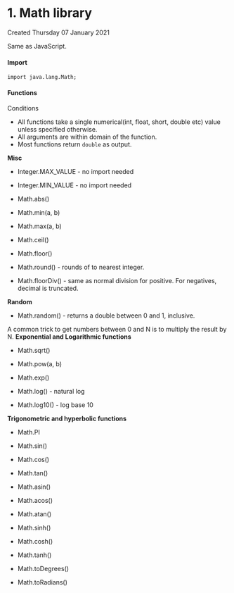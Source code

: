 # 1. Math library
Created Thursday 07 January 2021

Same as JavaScript.

#### Import
	import java.lang.Math;


#### Functions
Conditions

* All functions take a single numerical(int, float, short, double etc) value unless specified otherwise. 
* All arguments are within domain of the function.
* Most functions return ``double`` as output.

**Misc**

* Integer.MAX_VALUE - no import needed
* Integer.MIN_VALUE - no import needed



* Math.abs()
* Math.min(a, b)
* Math.max(a, b)

	

* Math.ceil()
* Math.floor()
* Math.round() - rounds of to nearest integer.
* Math.floorDiv() - same as normal division for positive. For negatives, decimal is truncated.

**Random**

* Math.random() - returns a double between 0 and 1, inclusive.

A common trick to get numbers between 0 and N is to multiply the result by N.
**Exponential and Logarithmic functions**

* Math.sqrt()
* Math.pow(a, b)

	

* Math.exp()
* Math.log() - natural log
* Math.log10() - log base 10

**Trigonometric and hyperbolic functions**

* Math.PI



* Math.sin()
* Math.cos()
* Math.tan()

	

* Math.asin()
* Math.acos()
* Math.atan()

	

* Math.sinh()
* Math.cosh()
* Math.tanh()



* Math.toDegrees()
* Math.toRadians()



